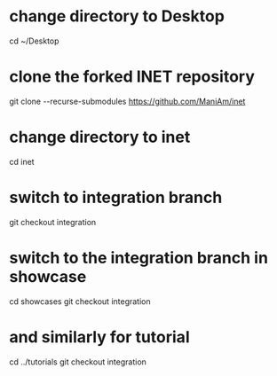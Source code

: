 # change directory to Desktop
cd ~/Desktop

# clone the forked INET repository
git clone --recurse-submodules https://github.com/ManiAm/inet

# change directory to inet
cd inet

# switch to integration branch
git checkout integration

# switch to the integration branch in showcase 
cd showcases
git checkout integration

# and similarly for tutorial
cd ../tutorials
git checkout integration
